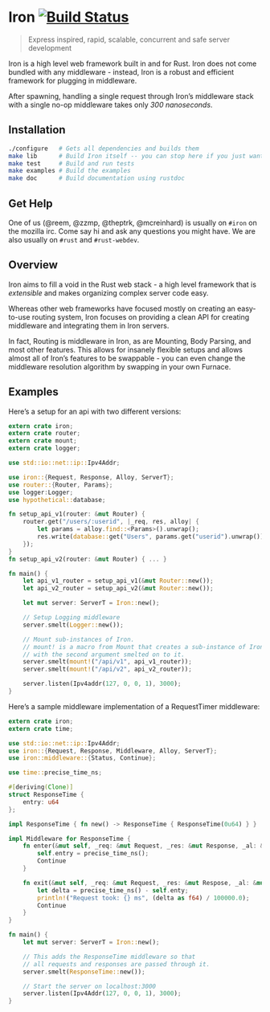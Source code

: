 Iron [![Build Status](https://secure.travis-ci.org/iron/iron.png?branch=master)](https://travis-ci.org/iron/iron)
====

> Express inspired, rapid, scalable, concurrent and safe server development

Iron is a high level web framework built in and for Rust.
Iron does not come bundled with any middleware - instead,
Iron is a robust and efficient framework for plugging in middleware.

After spawning, handling a single request through Iron’s middleware stack
with a single no-op middleware takes only _300 nanoseconds_.

## Installation

```bash
./configure   # Gets all dependencies and builds them
make lib      # Build Iron itself -- you can stop here if you just want the library
make test     # Build and run tests
make examples # Build the examples
make doc      # Build documentation using rustdoc
```

## Get Help

One of us (@reem, @zzmp, @theptrk, @mcreinhard) is usually on `#iron` on the
mozilla irc. Come say hi and ask any questions you might have. We are also
usually on `#rust` and `#rust-webdev`.

## Overview

Iron aims to fill a void in the Rust web stack - a high level framework that is
*extensible* and makes organizing complex server code easy.

Whereas other web frameworks have focused mostly on creating an easy-to-use
routing system, Iron focuses on providing a clean API for creating
middleware and integrating them in Iron servers.

In fact, Routing is middleware in Iron, as are Mounting, Body Parsing, and most
other features. This allows for insanely flexible setups and allows almost all
of Iron’s features to be swappable - you can even change the middleware
resolution algorithm by swapping in your own Furnace.

## Examples

Here’s a setup for an api with two different versions:

```rust
extern crate iron;
extern crate router;
extern crate mount;
extern crate logger;

use std::io::net::ip::Ipv4Addr;

use iron::{Request, Response, Alloy, ServerT};
use router::{Router, Params};
use logger:Logger;
use hypothetical::database;

fn setup_api_v1(router: &mut Router) {
    router.get("/users/:userid", |_req, res, alloy| {
        let params = alloy.find::<Params>().unwrap();
        res.write(database::get("Users", params.get("userid").unwrap()).as_bytes());
    });
}
fn setup_api_v2(router: &mut Router) { ... }

fn main() {
    let api_v1_router = setup_api_v1(&mut Router::new());
    let api_v2_router = setup_api_v2(&mut Router::new());

    let mut server: ServerT = Iron::new();

    // Setup Logging middleware
    server.smelt(Logger::new());

    // Mount sub-instances of Iron.
    // mount! is a macro from Mount that creates a sub-instance of Iron
    // with the second argument smelted on to it.
    server.smelt(mount!("/api/v1", api_v1_router));
    server.smelt(mount!("/api/v2", api_v2_router));

    server.listen(Ipv4addr(127, 0, 0, 1), 3000);
}

```

Here’s a sample middleware implementation of a RequestTimer middleware:

```rust
extern crate iron;
extern crate time;

use std::io::net::ip::Ipv4Addr;
use iron::{Request, Response, Middleware, Alloy, ServerT};
use iron::middleware::{Status, Continue};

use time::precise_time_ns;

#[deriving(Clone)]
struct ResponseTime {
    entry: u64
};

impl ResponseTime { fn new() -> ResponseTime { ResponseTime(0u64) } }

impl Middleware for ResponseTime {
    fn enter(&mut self, _req: &mut Request, _res: &mut Response, _al: &mut Alloy) -> Status {
        self.entry = precise_time_ns();
        Continue
    }

    fn exit(&mut self, _req: &mut Request, _res: &mut Respose, _al: &mut Alloy) -> Status {
        let delta = precise_time_ns() - self.enty;
        println!("Request took: {} ms", (delta as f64) / 100000.0);
        Continue
    }
}

fn main() {
    let mut server: ServerT = Iron::new();

    // This adds the ResponseTime middleware so that
    // all requests and responses are passed through it.
    server.smelt(ResponseTime::new());

    // Start the server on localhost:3000
    server.listen(Ipv4Addr(127, 0, 0, 1), 3000);
}
```

